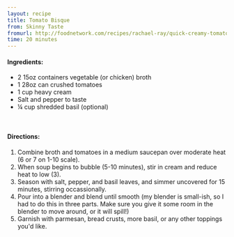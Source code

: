 ```yaml
---
layout: recipe
title: Tomato Bisque
from: Skinny Taste
fromurl: http://foodnetwork.com/recipes/rachael-ray/quick-creamy-tomato-soup-recipe.html
time: 20 minutes
---
```


#### Ingredients:

* 2 15oz containers vegetable (or chicken) broth
* 1 28oz can crushed tomatoes
* 1 cup heavy cream
* Salt and pepper to taste
* ¼ cup shredded basil (optional)

<br>

#### Directions:

1. Combine broth and tomatoes in a medium saucepan over moderate heat (6 or 7 on 1-10 scale).
2. When soup begins to bubble (5-10 minutes), stir in cream and reduce heat to low (3).
3. Season with salt, pepper, and basil leaves, and simmer uncovered for 15 minutes, stirring occassionally.
4. Pour into a blender and blend until smooth (my blender is small-ish, so I had to do this
   in three parts. Make sure you give it some room in the blender to move around, or it
   will spill!)
5. Garnish with parmesan, bread crusts, more basil, or any other toppings you'd like.
